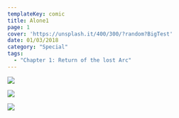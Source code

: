 ```yaml
---
templateKey: comic
title: Alone1
page: 1
cover: 'https://unsplash.it/400/300/?random?BigTest'
date: 01/03/2018
category: "Special"
tags:
  - "Chapter 1: Return of the lost Arc"
---
```

![](/images/glitch-manga-eng-01-01.jpg)

![](/images/glitch-manga-eng-01-02.jpg)

![](/images/glitch-manga-eng-01-03.jpg)
